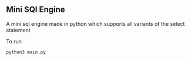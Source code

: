 ## Mini SQl Engine
A mini sql engine made in python which supports all variants of the select statement

To run

```shell
python3 main.py
```
